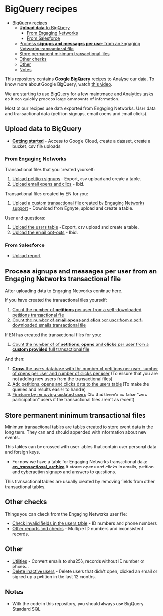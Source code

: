 # BigQuery recipes

<!-- TOC -->

- [BigQuery recipes](#bigquery-recipes)
    - [**Upload data** to BigQuery](#upload-data-to-bigquery)
        - [From Engaging Networks](#from-engaging-networks)
        - [From Salesforce](#from-salesforce)
    - [Process **signups and messages per user** from an Engaging Networks transactional file](#process-signups-and-messages-per-user-from-an-engaging-networks-transactional-file)
    - [Store permanent minimum transactional files](#store-permanent-minimum-transactional-files)
    - [Other checks](#other-checks)
    - [Other](#other)
    - [Notes](#notes)

<!-- /TOC -->

This repository contains **[Google BigQuery](https://bigquery.cloud.google.com/)** recipes to Analyse our data. To know more about Google BigQuery, watch [this video](https://www.youtube.com/watch?v=eyBK9nj-7AA).

We are starting to use BigQuery for a few maintenace and Analytics tasks as it can quickly process large ammounts of information.

Most of our recipes use data exported from Engaging Networks. User data and transactional data (petition signups, email opens and email clicks).

## **Upload data** to BigQuery

- **[Getting started](prepare-to-bigquery.md)** - Access to Google Cloud, create a dataset, create a bucket, csv file uploads.

### From Engaging Networks

Transactional files that you created yourself:

1. [Upload petition signups](upload-petitions-transactional.md) - Export, csv upload and create a table.
2. [Upload email opens and clics](upload-mails-transactional.md) - Ibid.

Transactional files created by EN for you:

1. [Upload a custom transactional file created by Engaging Networks support](upload-custom-transactional.md) - Download from Egnyte, upload and create a table.

User and questions:

1. [Upload the users table](upload-users-table.md) - Export, csv upload and create a table.
2. [Upload the email opt-outs](upload-optouts.md) - Ibid.

### From Salesforce

- [Upload report](upload-from-salesforce.md)

## Process **signups and messages per user** from an Engaging Networks transactional file

After uploading data to Engaging Networks continue here.

If you have created the transactional files yourself:

1. [Count the number of **petitions** per user from a self-downloaded petitions transactional file](count-petitions-per-user-from-transactional.sql)
2. [Count the number of **email opens** and **clics** per user from a self-downloaded emails transactional file](count-messages-per-user-from-transactional.sql)

If EN has created the transactional files for you:

1. [Count the number of of **petitions**, **opens** and **clicks** per user from a **custom provided** full transactional file](process-custom-transactional.md)

And then:

1. [**Cross** the users database with the number of petitions per user, number of opens per user and number of clicks per user](cross-signups-opens-clics-with-users.sql) (To ensure that you are not adding new users from the transactional files)
2. [Add petitions, opens and clicks data to the users table](enhance-users-table.md) (To make the queries and results easier to handle)
3. [Finetune by removing updated users](tune-updated-users.md) (So that there's no false "zero participation" users if the transactional files aren't as recent)

## Store permanent minimum transactional files

Minimum transactional tables are tables created to store event data in the long term. They can and should appended with information about new events.

This tables can be crossed with user tables that contain user personal data and foreign keys.

- For now we have a table for Engaging Networks transactional data: **[en_transactional_archive](en_transactional_archive.md)** It stores opens and clicks in emails, petition and cyberaction signups and answers to questions.

This transactional tables are usually created by removing fields from other transactional tables.

## Other checks

Things you can check from the Engaging Networks user file:

- [Check invalid fields in the users table](check-invalid-from-users.md) - ID numbers and phone numbers
- [Other reports and checks](other-reports.md) - Multiple ID numbers and inconsistent records.

## Other

- [Utilities](utilities.md) - Convert emails to sha256, records without ID number or phone...
- [Delete inactive users](delete-inactive.md) - Delete users that didn't open, clicked an email or signed up a petition in the last 12 months.

## Notes

- With the code in this repository, you should always use BigQuery Standard SQL.
